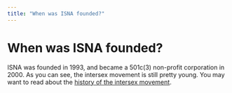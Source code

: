 ```yaml
---
title: "When was ISNA founded?"
---
```


# When was ISNA founded?

<p><span class="caps">ISNA</span> was founded in 1993, and became a 501c(3) non-profit corporation in 2000. As you can see, the intersex movement is still pretty young. You may want to read about the <a href="/faq/history">history of the intersex movement</a>.</p>